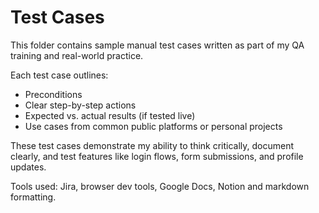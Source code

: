 # Test Cases

This folder contains sample manual test cases written as part of my QA training and real-world practice.

Each test case outlines:
- Preconditions
- Clear step-by-step actions
- Expected vs. actual results (if tested live)
- Use cases from common public platforms or personal projects

These test cases demonstrate my ability to think critically, document clearly, and test features like login flows, form submissions, and profile updates.

Tools used: Jira, browser dev tools, Google Docs, Notion and markdown formatting.
